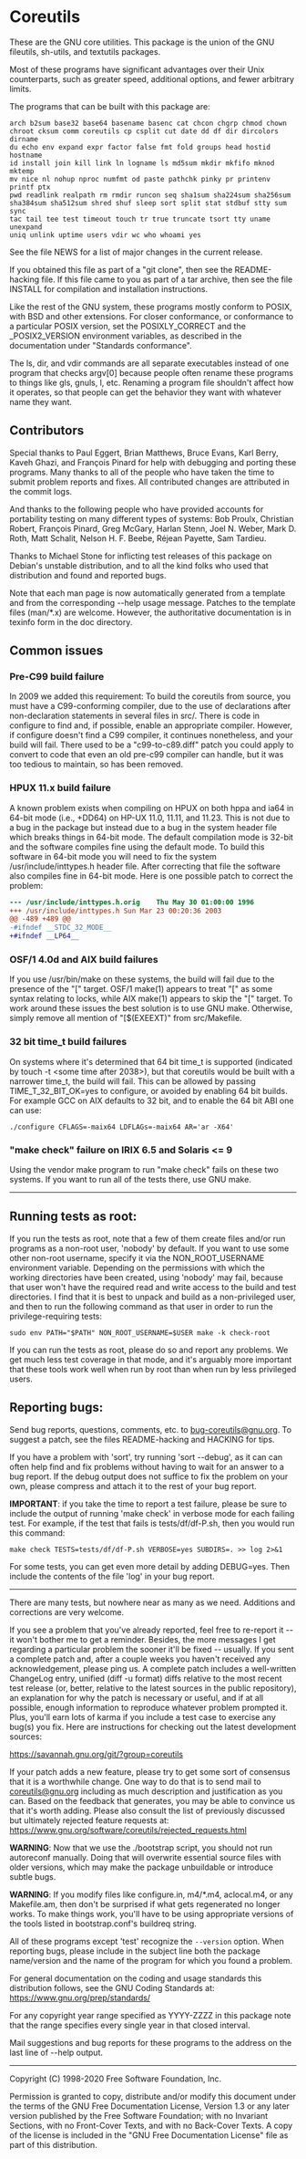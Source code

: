 # Coreutils

These are the GNU core utilities.  This package is the union of
the GNU fileutils, sh-utils, and textutils packages.

Most of these programs have significant advantages over their Unix
counterparts, such as greater speed, additional options, and fewer
arbitrary limits.

The programs that can be built with this package are:

    arch b2sum base32 base64 basename basenc cat chcon chgrp chmod chown
    chroot cksum comm coreutils cp csplit cut date dd df dir dircolors dirname
    du echo env expand expr factor false fmt fold groups head hostid hostname
    id install join kill link ln logname ls md5sum mkdir mkfifo mknod mktemp
    mv nice nl nohup nproc numfmt od paste pathchk pinky pr printenv printf ptx
    pwd readlink realpath rm rmdir runcon seq sha1sum sha224sum sha256sum
    sha384sum sha512sum shred shuf sleep sort split stat stdbuf stty sum sync
    tac tail tee test timeout touch tr true truncate tsort tty uname unexpand
    uniq unlink uptime users vdir wc who whoami yes

See the file NEWS for a list of major changes in the current release.

If you obtained this file as part of a "git clone", then see the
README-hacking file.  If this file came to you as part of a tar archive,
then see the file INSTALL for compilation and installation instructions.

Like the rest of the GNU system, these programs mostly conform to
POSIX, with BSD and other extensions.  For closer conformance, or
conformance to a particular POSIX version, set the POSIXLY_CORRECT
and the _POSIX2_VERSION environment variables, as described in
the documentation under "Standards conformance".

The ls, dir, and vdir commands are all separate executables instead of
one program that checks argv[0] because people often rename these
programs to things like gls, gnuls, l, etc.  Renaming a program
file shouldn't affect how it operates, so that people can get the
behavior they want with whatever name they want.

## Contributors
Special thanks to Paul Eggert, Brian Matthews, Bruce Evans, Karl Berry,
Kaveh Ghazi, and François Pinard for help with debugging and porting
these programs.  Many thanks to all of the people who have taken the
time to submit problem reports and fixes.  All contributed changes are
attributed in the commit logs.

And thanks to the following people who have provided accounts for
portability testing on many different types of systems: Bob Proulx,
Christian Robert, François Pinard, Greg McGary, Harlan Stenn,
Joel N. Weber, Mark D. Roth, Matt Schalit, Nelson H. F. Beebe,
Réjean Payette, Sam Tardieu.

Thanks to Michael Stone for inflicting test releases of this package
on Debian's unstable distribution, and to all the kind folks who used
that distribution and found and reported bugs.

Note that each man page is now automatically generated from a template
and from the corresponding --help usage message.  Patches to the template
files (man/*.x) are welcome.  However, the authoritative documentation
is in texinfo form in the doc directory.

## Common issues

### Pre-C99 build failure

In 2009 we added this requirement:
To build the coreutils from source, you must have a C99-conforming
compiler, due to the use of declarations after non-declaration statements
in several files in src/.  There is code in configure to find and, if
possible, enable an appropriate compiler.  However, if configure doesn't
find a C99 compiler, it continues nonetheless, and your build will fail.
There used to be a "c99-to-c89.diff" patch you could apply to convert
to code that even an old pre-c99 compiler can handle, but it was too
tedious to maintain, so has been removed.

### HPUX 11.x build failure

A known problem exists when compiling on HPUX on both hppa and ia64
in 64-bit mode (i.e., +DD64) on HP-UX 11.0, 11.11, and 11.23.  This
is not due to a bug in the package but instead due to a bug in the
system header file which breaks things in 64-bit mode.  The default
compilation mode is 32-bit and the software compiles fine using the
default mode.  To build this software in 64-bit mode you will need
to fix the system /usr/include/inttypes.h header file.  After
correcting that file the software also compiles fine in 64-bit mode.
Here is one possible patch to correct the problem:

```patch
--- /usr/include/inttypes.h.orig	Thu May 30 01:00:00 1996
+++ /usr/include/inttypes.h	Sun Mar 23 00:20:36 2003
@@ -489 +489 @@
-#ifndef __STDC_32_MODE__
+#ifndef __LP64__
```

### OSF/1 4.0d and AIX build failures

If you use /usr/bin/make on these systems, the build will fail due
to the presence of the "[" target.  OSF/1 make(1) appears to
treat "[" as some syntax relating to locks, while AIX make(1)
appears to skip the "[" target.  To work around these issues
the best solution is to use GNU make.  Otherwise, simply remove
all mention of "[$(EXEEXT)" from src/Makefile.

### 32 bit time_t build failures

On systems where it's determined that 64 bit time_t is supported
(indicated by touch -t <some time after 2038>), but that coreutils
would be built with a narrower time_t, the build will fail.
This can be allowed by passing TIME_T_32_BIT_OK=yes to configure,
or avoided by enabling 64 bit builds.  For example GCC on AIX defaults
to 32 bit, and to enable the 64 bit ABI one can use:

    ./configure CFLAGS=-maix64 LDFLAGs=-maix64 AR='ar -X64'

### "make check" failure on IRIX 6.5 and Solaris <= 9

Using the vendor make program to run "make check" fails on these two systems.
If you want to run all of the tests there, use GNU make.



**********************
Running tests as root:
----------------------

If you run the tests as root, note that a few of them create files
and/or run programs as a non-root user, 'nobody' by default.
If you want to use some other non-root username, specify it via
the NON_ROOT_USERNAME environment variable.  Depending on the
permissions with which the working directories have been created,
using 'nobody' may fail, because that user won't have the required
read and write access to the build and test directories.
I find that it is best to unpack and build as a non-privileged
user, and then to run the following command as that user in order
to run the privilege-requiring tests:

    sudo env PATH="$PATH" NON_ROOT_USERNAME=$USER make -k check-root

If you can run the tests as root, please do so and report any
problems.  We get much less test coverage in that mode, and it's
arguably more important that these tools work well when run by
root than when run by less privileged users.


## Reporting bugs:

Send bug reports, questions, comments, etc. to bug-coreutils@gnu.org.
To suggest a patch, see the files README-hacking and HACKING for tips.

If you have a problem with 'sort', try running 'sort --debug', as it
can can often help find and fix problems without having to wait for an
answer to a bug report.  If the debug output does not suffice to fix
the problem on your own, please compress and attach it to the rest of
your bug report.

**IMPORTANT**: if you take the time to report a test failure,
please be sure to include the output of running 'make check'
in verbose mode for each failing test.  For example,
if the test that fails is tests/df/df-P.sh, then you would
run this command:

    make check TESTS=tests/df/df-P.sh VERBOSE=yes SUBDIRS=. >> log 2>&1

For some tests, you can get even more detail by adding DEBUG=yes.
Then include the contents of the file 'log' in your bug report.


***************************************

There are many tests, but nowhere near as many as we need.
Additions and corrections are very welcome.

If you see a problem that you've already reported, feel free to re-report
it -- it won't bother me to get a reminder.  Besides, the more messages I
get regarding a particular problem the sooner it'll be fixed -- usually.
If you sent a complete patch and, after a couple weeks you haven't
received any acknowledgement, please ping us.  A complete patch includes
a well-written ChangeLog entry, unified (diff -u format) diffs relative
to the most recent test release (or, better, relative to the latest
sources in the public repository), an explanation for why the patch is
necessary or useful, and if at all possible, enough information to
reproduce whatever problem prompted it.  Plus, you'll earn lots of
karma if you include a test case to exercise any bug(s) you fix.
Here are instructions for checking out the latest development sources:

  https://savannah.gnu.org/git/?group=coreutils

If your patch adds a new feature, please try to get some sort of consensus
that it is a worthwhile change.  One way to do that is to send mail to
coreutils@gnu.org including as much description and justification
as you can.  Based on the feedback that generates, you may be able to
convince us that it's worth adding.  Please also consult the list of
previously discussed but ultimately rejected feature requests at:
https://www.gnu.org/software/coreutils/rejected_requests.html


**WARNING**:  Now that we use the ./bootstrap script, you should not run
autoreconf manually.  Doing that will overwrite essential source files
with older versions, which may make the package unbuildable or introduce
subtle bugs.


**WARNING**:  If you modify files like configure.in, m4/*.m4, aclocal.m4,
or any Makefile.am, then don't be surprised if what gets regenerated no
longer works.  To make things work, you'll have to be using appropriate
versions of the tools listed in bootstrap.conf's buildreq string.

All of these programs except 'test' recognize the `--version` option.
When reporting bugs, please include in the subject line both the package
name/version and the name of the program for which you found a problem.

For general documentation on the coding and usage standards
this distribution follows, see the GNU Coding Standards at:
https://www.gnu.org/prep/standards/

For any copyright year range specified as YYYY-ZZZZ in this package
note that the range specifies every single year in that closed interval.

Mail suggestions and bug reports for these programs to
the address on the last line of --help output.


------------------------------------------------------
Copyright (C) 1998-2020 Free Software Foundation, Inc.

Permission is granted to copy, distribute and/or modify this document
under the terms of the GNU Free Documentation License, Version 1.3 or
any later version published by the Free Software Foundation; with no
Invariant Sections, with no Front-Cover Texts, and with no Back-Cover
Texts.  A copy of the license is included in the "GNU Free
Documentation License" file as part of this distribution.
